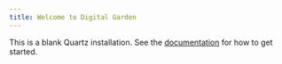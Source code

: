 ```yaml
---
title: Welcome to Digital Garden
---
```


This is a blank Quartz installation.
See the [documentation](https://quartz.jzhao.xyz) for how to get started.
